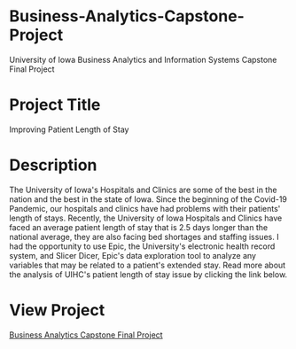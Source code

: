 # Business-Analytics-Capstone-Project
University of Iowa Business Analytics and Information Systems Capstone Final Project

# Project Title
Improving Patient Length of Stay

# Description
The University of Iowa's Hospitals and Clinics are some of the best in the nation and the best in the state of Iowa. Since the beginning of the Covid-19 Pandemic, our hospitals and clinics have had problems with their patients' length of stays. Recently, the University of Iowa Hospitals and Clinics have faced an average patient length of stay that is 2.5 days longer than the national average, they are also facing bed shortages and staffing issues. I had the opportunity to use Epic, the University's electronic health record system, and Slicer Dicer, Epic's data exploration tool to analyze any variables that may be related to a patient's extended stay. Read more about the analysis of UIHC's patient length of stay issue by clicking the link below.

# View Project
[Business Analytics Capstone Final Project](<Project/BAIS Capstone Project.pdf>)
